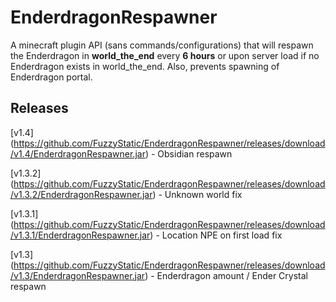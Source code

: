 # EnderdragonRespawner

A minecraft plugin API (sans commands/configurations) that will respawn the Enderdragon in **world_the_end** every **6 hours** or upon server load if no Enderdragon exists in world_the_end. Also, prevents spawning of Enderdragon portal.

## Releases

[v1.4] (https://github.com/FuzzyStatic/EnderdragonRespawner/releases/download/v1.4/EnderdragonRespawner.jar) - Obsidian respawn

[v1.3.2] (https://github.com/FuzzyStatic/EnderdragonRespawner/releases/download/v1.3.2/EnderdragonRespawner.jar) - Unknown world fix

[v1.3.1] (https://github.com/FuzzyStatic/EnderdragonRespawner/releases/download/v1.3.1/EnderdragonRespawner.jar) - Location NPE on first load fix

[v1.3] (https://github.com/FuzzyStatic/EnderdragonRespawner/releases/download/v1.3/EnderdragonRespawner.jar) - Enderdragon amount / Ender Crystal respawn
